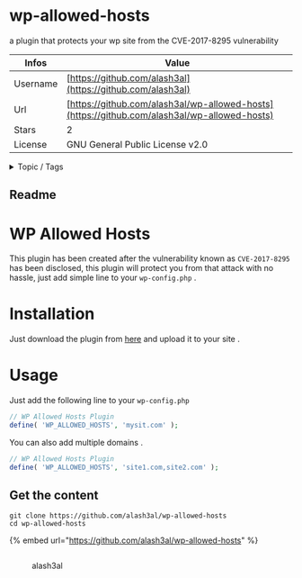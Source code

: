 # wp-allowed-hosts

a plugin that protects your wp site from the CVE-2017-8295 vulnerability

| Infos    | Value                                                              |
| -------- | -------------------------------------------------------------------|
| Username | [https://github.com/alash3al](https://github.com/alash3al) |
| Url      | [https://github.com/alash3al/wp-allowed-hosts](https://github.com/alash3al/wp-allowed-hosts)                                               |
| Stars    | 2                                                          |
| License  | GNU General Public License v2.0                                                        |

<details>

<summary>Topic / Tags</summary>



</details>

## Readme

# WP Allowed Hosts
This plugin has been created after the vulnerability known as `CVE-2017-8295` has been disclosed, 
this plugin will protect you from that attack with no hassle, just add simple line to your `wp-config.php` .

# Installation
Just download the plugin from [here](https://github.com/alash3al/wp-allowed-hosts/archive/master.zip) and upload it to your site .

# Usage
Just add the following line to your `wp-config.php`
```php
// WP Allowed Hosts Plugin
define( 'WP_ALLOWED_HOSTS', 'mysit.com' );
```

You can also add multiple domains .
```php
// WP Allowed Hosts Plugin
define( 'WP_ALLOWED_HOSTS', 'site1.com,site2.com' );
```



## Get the content

```
git clone https://github.com/alash3al/wp-allowed-hosts
cd wp-allowed-hosts
```

{% embed url="https://github.com/alash3al/wp-allowed-hosts" %}

<figure><img src="https://avatars.githubusercontent.com/u/3078292?v=4" alt=""><figcaption><p>alash3al</p></figcaption></figure>
